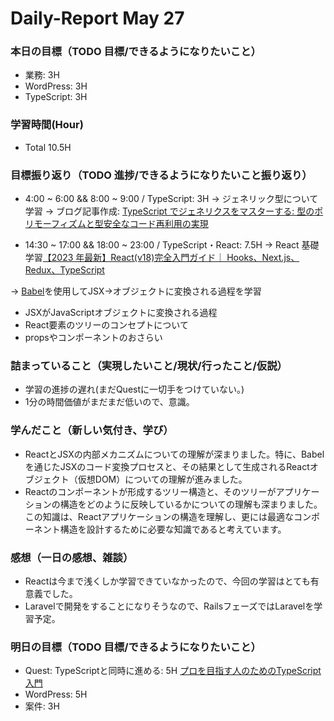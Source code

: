 # Daily-Report May 27

### 本日の目標（TODO 目標/できるようになりたいこと）

-   業務: 3H
-   WordPress: 3H
-   TypeScript: 3H

### 学習時間(Hour)

-   Total 10.5H

### 目標振り返り（TODO 進捗/できるようになりたいこと振り返り）

-   4:00 ~ 6:00 && 8:00 ~ 9:00 / TypeScript: 3H
    -> ジェネリック型について学習
    -> ブログ記事作成: [TypeScript でジェネリクスをマスターする: 型のポリモーフィズムと型安全なコード再利用の実現](https://qiita.com/arihori13/items/de9b576c27bca11b3039)

-   14:30 ~ 17:00 && 18:00 ~ 23:00 / TypeScript・React: 7.5H
-> React 基礎学習[【2023 年最新】React(v18)完全入門ガイド｜ Hooks、Next.js、Redux、TypeScript](https://www.udemy.com/share/106Nqw3@Bw5lRRi9vWrrSDM4Bffuc0V4xwAYMffGB7wQLr2Y_C3OJ89R19fVE8YNbpsQ720grg==/)

-> [Babel](https://babeljs.io/)を使用してJSX->オブジェクトに変換される過程を学習
- JSXがJavaScriptオブジェクトに変換される過程
- React要素のツリーのコンセプトについて
- propsやコンポーネントのおさらい


### 詰まっていること（実現したいこと/現状/行ったこと/仮説）
- 学習の進捗の遅れ(まだQuestに一切手をつけていない。)
- 1分の時間価値がまだまだ低いので、意識。

### 学んだこと（新しい気付き、学び）
- ReactとJSXの内部メカニズムについての理解が深まりました。特に、Babelを通じたJSXのコード変換プロセスと、その結果として生成されるReactオブジェクト（仮想DOM）についての理解が進みました。
- Reactのコンポーネントが形成するツリー構造と、そのツリーがアプリケーションの構造をどのように反映しているかについての理解も深まりました。
この知識は、Reactアプリケーションの構造を理解し、更には最適なコンポーネント構造を設計するために必要な知識であると考えています。

### 感想（一日の感想、雑談）
- Reactは今まで浅くしか学習できていなかったので、今回の学習はとても有意義でした。
- Laravelで開発をすることになりそうなので、RailsフェーズではLaravelを学習予定。

### 明日の目標（TODO 目標/できるようになりたいこと）
- Quest: TypeScriptと同時に進める: 5H
[プロを目指す人のためのTypeScript入門](https://amzn.asia/d/3f1w9ka)
- WordPress: 5H
- 案件: 3H
